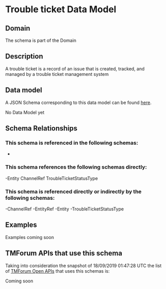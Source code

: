 # Trouble ticket Data Model

## Domain

The  schema is part of the  Domain

## Description

A trouble ticket is a record of an issue that is created, tracked, and managed by a trouble ticket management system

## Data model

A JSON Schema corresponding to this data model can be found
[here](https://github.com/tmforum-rand/schemas/blob/master/Common/TroubleTicket.schema.json).

No Data Model yet

## Schema Relationships

### This schema is referenced in the following schemas:

-

### This schema references the following schemas directly:

-Entity
ChannelRef
TroubleTicketStatusType

### This schema is referenced directly or indirectly by the following schemas:

-ChannelRef
-EntityRef
-Entity
-TroubleTicketStatusType



## Examples

Examples coming soon

## TMForum APIs that use this schema

Taking into consideration the snapshot of 18/09/2019 01:47:28 UTC the list of [TMForum Open APIs](https://www.tmforum.org/open-apis/) that uses this schemas is:

Coming soon
